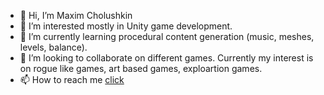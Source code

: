 - 👋 Hi, I’m Maxim Cholushkin
- 👀 I’m interested mostly in Unity game development.
- 🌱 I’m currently learning procedural content generation (music, meshes, levels, balance).
- 💞️ I’m looking to collaborate on different games. Currently my interest is on rogue like games, art based games, exploartion games.
- 📫 How to reach me [click](https://sites.google.com/view/cholushkinmaximcard/home)

<!---
cholushkin/cholushkin is a ✨ special ✨ repository because its `README.md` (this file) appears on your GitHub profile.
You can click the Preview link to take a look at your changes.
--->
